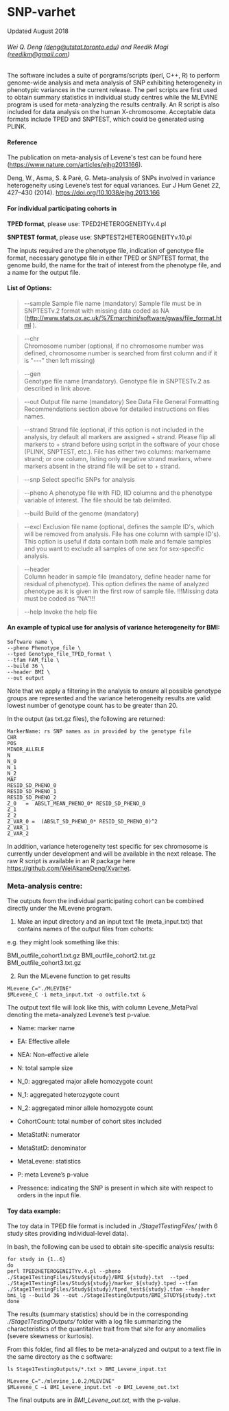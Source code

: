 # SNP-varhet
Updated August 2018

###### Wei Q. Deng (<deng@utstat.toronto.edu>) and Reedik Magi (<reedikm@gmail.com>)

The software includes a suite of porgrams/scripts (perl, C++, R) to perform genome-wide analysis and meta analysis of SNP exhibiting heterogeneity in phenotypic variances in the current release. The perl scripts are first used to obtain summary statistics in individual study centres while the MLEVINE program is used for meta-analyzing the results centrally. An R script is also included for data analysis on the human X-chromosome. Acceptable data formats include TPED and SNPTEST, which could be generated using PLINK. 

#### Reference

The publication on meta-analysis of Levene's test can be found here (<https://www.nature.com/articles/ejhg2013166>).

Deng, W., Asma, S. & Paré, G. Meta-analysis of SNPs involved in variance heterogeneity using Levene’s test for equal variances. Eur J Hum Genet 22, 427–430 (2014). https://doi.org/10.1038/ejhg.2013.166


#### For individual participating cohorts in

**TPED format**, please use: 
TPED2HETEROGENEITYv.4.pl

**SNPTEST format**, please use: 
SNPTEST2HETEROGENEITYv.10.pl

The inputs required are the phenotype file, indication of genotype file format, necessary genotype file in either TPED or SNPTEST format, the genome build, the name for the trait of interest from the phenotype file, and a name for the output file.

#### List of Options:

> --sample
Sample file name (mandatory)
Sample file must be in SNPTESTv.2 format with missing data coded as NA (http://www.stats.ox.ac.uk/%7Emarchini/software/gwas/file_format.html ).


> --chr      
Chromosome number (optional, if no chromosome number was defined, chromosome number is searched from first column and if it is "---" then left missing)

>--gen                
Genotype file name (mandatory).
Genotype file in SNPTESTv.2 as described in link above.

>--out
Output file name (mandatory)
See Data File General Formatting Recommendations section above for detailed instructions on files names.

> --strand
Strand file (optional, if this option is not included in the analysis, by default all markers are assigned + strand. Please flip all markers to + strand before using script in the software of your chose (PLINK, SNPTEST, etc.). 
File has either two columns: markername strand; or one column, listing only negative strand markers, where markers absent in the strand file will be set to + strand.


> --snp
Select specific SNPs for analysis

>--pheno
A phenotype file with FID, IID columns and the phenotype variable of interest. The file should be tab delimited. 

>--build
Build of the genome (mandatory)

>--excl
Exclusion file name (optional, defines the sample ID's, which will be removed from analysis. File has one column with sample ID's). This option is useful if data contain both male and female samples and you want to exclude all samples of one sex for sex-specific analysis.


>--header    
Column header in sample file (mandatory, define header name for residual of phenotype). This option defines the name of analyzed phenotype as it is given in the first row of sample file. !!!Missing data must be coded as “NA”!!!


>--help
Invoke the help file




#### An example of typical use for analysis of variance heterogeneity for BMI:

```
Software name \
--pheno Phenotype_file \
--tped Genotype_file_TPED_format \
--tfam FAM_file \
--build 36 \
--header BMI \
--out output
```

Note that we apply a filtering in the analysis to ensure all possible genotype groups are represented and the variance heterogeneity results are valid: lowest number of genotype count has to be greater than 20.


In the output (as txt.gz files), the following are returned:
```
MarkerName: rs SNP names as in provided by the genotype file
CHR
POS
MINOR_ALLELE
N
N_0
N_1
N_2
MAF 
RESID_SD_PHENO_0
RESID_SD_PHENO_1
RESID_SD_PHENO_2
Z_0   =  ABSLT_MEAN_PHENO_0* RESID_SD_PHENO_0
Z_1
Z_2
Z_VAR_0 =  (ABSLT_SD_PHENO_0* RESID_SD_PHENO_0)^2
Z_VAR_1
Z_VAR_2
```
In addition, variance heterogeneity test specific for sex chromosome is currently under development and will be available in the next release. The raw R script is available in an R package here <https://github.com/WeiAkaneDeng/Xvarhet>. 





### Meta-analysis centre:

The outputs from the individual participating cohort can be combined directly under the MLevene program.

1. Make an input directory and an input text file (meta_input.txt) that contains names of the output files from cohorts:

e.g. they might look something like this:

BMI_outfile_cohort1.txt.gz
BMI_outfile_cohort2.txt.gz
BMI_outfile_cohort3.txt.gz

2. Run the MLevene function to get results

```
MLevene_C="./MLEVINE"
$MLevene_C -i meta_input.txt -o outfile.txt &
```

The output text file will look like this, with column Levene_MetaPval denoting the meta-analyzed Levene’s test p-value.

- Name: marker name

- EA: Effective allele	

- NEA: Non-effective allele	

- N: total sample size	

- N_0: aggregated major allele homozygote count	

- N_1: aggregated heterozygote count	

- N_2: aggregated minor allele homozygote count	

- CohortCount: total number of cohort sites included	

- MetaStatN: numerator

- MetaStatD: denominator	

- MetaLevene: statistics	

- P: meta Levene’s p-value	

- Pressence: indicating the SNP is present in which site with respect to orders in the input file.





#### Toy data example:

The toy data in TPED file format is included in *./Stage1TestingFiles/* (with 6 study sites providing individual-level data).

In bash, the following can be used to obtain site-specific analysis results:

```
for study in {1..6}
do
perl TPED2HETEROGENEITYv.4.pl --pheno ./Stage1TestingFiles/Study${study}/BMI_${study}.txt  --tped ./Stage1TestingFiles/Study${study}/marker_${study}.tped --tfam ./Stage1TestingFiles/Study${study}/tped_test${study}.tfam --header bmi_lg --build 36 --out ./Stage1TestingOutputs/BMI_STUDY${study}.txt
done
```

The results (summary statistics) should be in the corresponding *./Stage1TestingOutputs/* folder with a log file summarizing the characteristics of the quantitative trait from that site for any anomalies (severe skewness or kurtosis). 

From this folder, find all files to be meta-analyzed and output to a text file in the same directory as the c software:

```
ls Stage1TestingOutputs/*.txt > BMI_Levene_input.txt

MLevene_C="./mlevine_1.0.2/MLEVINE" 
$MLevene_C –i BMI_Levene_input.txt -o BMI_Levene_out.txt
```

The final outputs are in *BMI_Levene_out.txt*, with the p-value.
